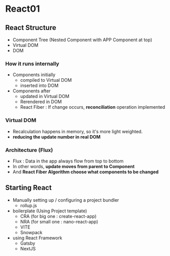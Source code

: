# React01





## React Structure

- Component Tree (Nested Component with APP Component at top)
- Virtual DOM
- DOM

### How it runs internally

- Components initially
  - compiled to Virtual DOM
  - inserted into DOM
- Components after
  - updated in Virtual DOM
  - Rerendered in DOM
  - React Fiber : If change occurs, **reconciliation** operation implemented

### Virtual DOM

- Recalculation happens in memory, so it's more light weighted.
- **reducing the update number in real DOM**

### Architecture (Flux)

- Flux : Data in the app always flow from top to bottom
- In other words, **update moves from parent to Component**
- And **React Fiber Algorithm choose what components to be changed**






## Starting React

- Manually setting up / configuring a project bundler
  - rollup.js
- boilerplate (Using Project template)
  - CRA (for big one : create-react-app)
  - NRA (for small one : nano-react-app)
  - VITE
  - Snowpack
- using React Framework
  - Gatsby
  - NextJS